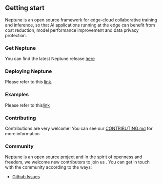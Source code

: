 ## Getting start

Neptune is an open source framework for edge-cloud collaborative training and inference, so that AI applications running at the edge can benefit from cost reduction, model performance improvement and data privacy protection.

### Get Neptune

You can find the latest Neptune release [here](TODO)

### Deploying Neptune

Please refer to this [link](setup/install.html).

### Examples
Please refer to this[link](TODO)

### Contributing

Contributions are very welcome! You can see our [CONTRIBUTING.md](TODO) for more information

### Community

Neptune is an open source project and In the spirit of openness and freedom, we welcome new contributors to join us . You can get in touch with the community according to the ways:
* [Github Issues](TODO)
